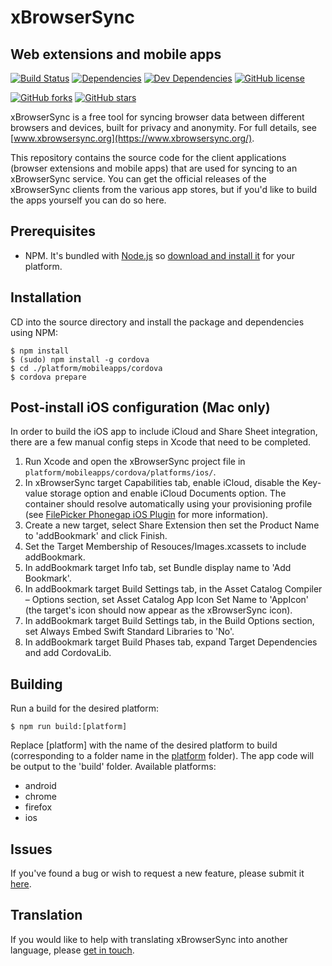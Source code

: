 # xBrowserSync
## Web extensions and mobile apps

[![Build Status](https://travis-ci.org/xBrowserSync/App.svg)](https://travis-ci.org/xBrowserSync/App) [![Dependencies](https://david-dm.org/xBrowserSync/App/status.svg)](https://david-dm.org/xBrowserSync/App) [![Dev Dependencies](https://david-dm.org/xBrowserSync/App/dev-status.svg)](https://david-dm.org/xBrowserSync/App?type=dev) [![GitHub license](https://img.shields.io/github/license/xBrowserSync/App.svg)](https://github.com/xBrowserSync/App/blob/master/LICENSE.md)

[![GitHub forks](https://img.shields.io/github/forks/xBrowserSync/App.svg?style=social&label=Fork)](https://github.com/xBrowserSync/App/fork)
[![GitHub stars](https://img.shields.io/github/stars/xBrowserSync/App.svg?style=social&label=Star)](https://github.com/xBrowserSync/App)

xBrowserSync is a free tool for syncing browser data between different browsers and devices, built for privacy and anonymity. For full details, see [www.xbrowsersync.org](https://www.xbrowsersync.org/).

This repository contains the source code for the client applications (browser extensions and mobile apps) that are used for syncing to an xBrowserSync service. You can get the official releases of the xBrowserSync clients from the various app stores, but if you'd like to build the apps yourself you can do so here.

## Prerequisites

- NPM. It's bundled with [Node.js](https://nodejs.org/) so [download and install it](https://nodejs.org/en/download/) for your platform.

## Installation

CD into the source directory and install the package and dependencies using NPM:

	$ npm install
	$ (sudo) npm install -g cordova
	$ cd ./platform/mobileapps/cordova
	$ cordova prepare

## Post-install iOS configuration (Mac only)

In order to build the iOS app to include iCloud and Share Sheet integration, there are a few manual config steps in Xcode that need to be completed.

1. Run Xcode and open the xBrowserSync project file in `platform/mobileapps/cordova/platforms/ios/`.
2. In xBrowserSync target Capabilities tab, enable iCloud, disable the Key-value storage option and enable iCloud Documents option. The container should resolve automatically using your provisioning profile (see [FilePicker Phonegap iOS Plugin](https://github.com/jcesarmobile/FilePicker-Phonegap-iOS-Plugin) for more information).
3. Create a new target, select Share Extension then set the Product Name to 'addBookmark' and click Finish.
4. Set the Target Membership of Resouces/Images.xcassets to include addBookmark.
5. In addBookmark target Info tab, set Bundle display name to 'Add Bookmark'.
6. In addBookmark target Build Settings tab, in the Asset Catalog Compiler – Options section, set Asset Catalog App Icon Set Name to 'AppIcon' (the target's icon should now appear as the xBrowserSync icon).
7. In addBookmark target Build Settings tab, in the Build Options section, set Always Embed Swift Standard Libraries to 'No'.
8. In addBookmark target Build Phases tab, expand Target Dependencies and add CordovaLib.

## Building

Run a build for the desired platform:

	$ npm run build:[platform]

Replace [platform] with the name of the desired platform to build (corresponding to a folder name in the [platform](https://github.com/xBrowserSync/App/tree/master/platform/) folder). The app code will be output to the 'build' folder. Available platforms:

- android
- chrome
- firefox
- ios

## Issues

If you've found a bug or wish to request a new feature, please submit it [here](https://github.com/xBrowserSync/App/issues/).

## Translation

If you would like to help with translating xBrowserSync into another language, please [get in touch](https://www.xbrowsersync.org/#contact).
